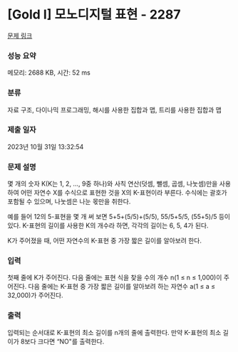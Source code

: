 # [Gold I] 모노디지털 표현 - 2287 

[문제 링크](https://www.acmicpc.net/problem/2287) 

### 성능 요약

메모리: 2688 KB, 시간: 52 ms

### 분류

자료 구조, 다이나믹 프로그래밍, 해시를 사용한 집합과 맵, 트리를 사용한 집합과 맵

### 제출 일자

2023년 10월 31일 13:32:54

### 문제 설명

<p>몇 개의 숫자 K(K는 1, 2, …, 9중 하나)와 사칙 연산(덧셈, 뺄셈, 곱셈, 나눗셈)만을 사용하여 어떤 자연수 X를 수식으로 표현한 것을 X의 K-표현이라 부른다. 수식에는 괄호가 포함될 수 있으며, 나눗셈은 나눈 몫만을 취한다.</p>

<p>예를 들어 12의 5-표현을 몇 개 써 보면 5+5+(5/5)+(5/5), 55/5+5/5, (55+5)/5 등이 있다. K-표현의 길이를 사용한 K의 개수라 하면, 각각의 길이는 6, 5, 4가 된다.</p>

<p>K가 주어졌을 때, 어떤 자연수의 K-표현 중 가장 짧은 길이를 알아보려 한다.</p>

### 입력 

 <p>첫째 줄에 K가 주어진다. 다음 줄에는 표현 식을 찾을 수의 개수 n(1 ≤ n ≤ 1,000)이 주어진다. 다음 줄에는 K-표현 중 가장 짧은 길이를 알아보려 하는 자연수 a(1 ≤ a ≤ 32,000)가 주어진다.</p>

### 출력 

 <p>입력되는 순서대로 K-표현의 최소 길이를 n개의 줄에 출력한다. 만약 K-표현의 최소 길이가 8보다 크다면 “NO"를 출력한다.</p>


